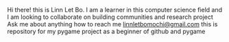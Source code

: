Hi there! this is Linn Let Bo. 
I am a learner in this computer science field and I am looking to collaborate on building communities and research project
Ask me about anything
how to reach me linnletbomochi@gmail.com
this is repository for my pygame project as a beginner of github and pygame
